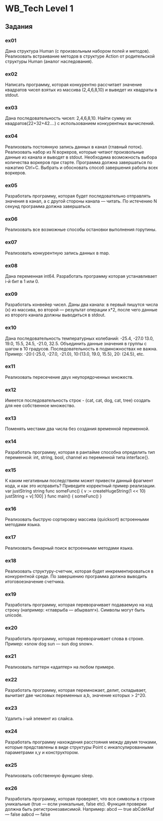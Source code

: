 # WB_Tech Level 1

## Задания

### ex01
Дана структура Human (с произвольным набором полей и методов). Реализовать встраивание методов в структуре Action от родительской структуры Human (аналог наследования).

### ex02
Написать программу, которая конкурентно рассчитает значение квадратов чисел взятых из массива (2,4,6,8,10) и выведет их квадраты в stdout.

### ex03
Дана последовательность чисел: 2,4,6,8,10. Найти сумму их квадратов(22+32+42....) с использованием конкурентных вычислений.

### ex04
Реализовать постоянную запись данных в канал (главный поток). Реализовать набор из N воркеров, которые читают произвольные данные из канала и выводят в stdout. Необходима возможность выбора количества воркеров при старте.
Программа должна завершаться по нажатию Ctrl+C. Выбрать и обосновать способ завершения работы всех воркеров.

### ex05
Разработать программу, которая будет последовательно отправлять значения в канал, а с другой стороны канала — читать. По истечению N секунд программа должна завершаться.

### ex06
Реализовать все возможные способы остановки выполнения горутины.

### ex07
Реализовать конкурентную запись данных в map.

### ex08
Дана переменная int64. Разработать программу которая устанавливает i-й бит в 1 или 0.

### ex09
Разработать конвейер чисел. Даны два канала: в первый пишутся числа (x) из массива, во второй — результат операции x*2, после чего данные из второго канала должны выводиться в stdout.

### ex10
Дана последовательность температурных колебаний: -25.4, -27.0 13.0, 19.0, 15.5, 24.5, -21.0, 32.5. Объединить данные значения в группы с шагом в 10 градусов. Последовательность в подмножноствах не важна.
Пример: -20:{-25.0, -27.0, -21.0}, 10:{13.0, 19.0, 15.5}, 20: {24.5}, etc.

### ex11
Реализовать пересечение двух неупорядоченных множеств.

### ex12
Имеется последовательность строк - (cat, cat, dog, cat, tree) создать для нее собственное множество.

### ex13
Поменять местами два числа без создания временной переменной.

### ex14
Разработать программу, которая в рантайме способна определить тип переменной: int, string, bool, channel из переменной типа interface{}.

### ex15
К каким негативным последствиям может привести данный фрагмент кода, и как это исправить? Приведите корректный пример реализации.
    var justString string func someFunc() {
    v := createHugeString(1 << 10)
    justString = v[:100] }
    func main() { someFunc()
    }

### ex16
Реализовать быструю сортировку массива (quicksort) встроенными методами языка.

### ex17
Реализовать бинарный поиск встроенными методами языка.

### ex18
Реализовать структуру-счетчик, которая будет инкрементироваться в конкурентной среде. По завершению программа должна выводить итоговоезначение счетчика.

### ex19
Разработать программу, которая переворачивает подаваемую на ход строку (например: «главрыба — абырвалг»). Символы могут быть unicode.

### ex20
Разработать программу, которая переворачивает слова в строке. Пример: «snow dog sun — sun dog snow».

### ex21
Реализовать паттерн «адаптер» на любом примере.

### ex22
Разработать программу, которая перемножает, делит, складывает, вычитает две числовых переменных a,b, значение которых > 2^20.

### ex23
Удалить i-ый элемент из слайса.

### ex24
Разработать программу нахождения расстояния между двумя точками, которые представлены в виде структуры Point с инкапсулированными параметрами x,y и конструктором.

### ex25
Реализовать собственную функцию sleep.

### ex26
Разработать программу, которая проверяет, что все символы в строке уникальные (true — если уникальные, false etc). Функция проверки должна быть регистронезависимой.
    Например:
    abcd — true abCdefAaf — false aabcd — false
